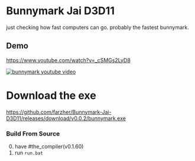# Bunnymark Jai D3D11
just checking how fast computers can go.
probably the fastest bunnymark.


## Demo
https://www.youtube.com/watch?v=_cSMGs2LyD8

[![bunnymark youtube video](https://i.imgur.com/QszPnXp.png)](https://www.youtube.com/watch?v=_cSMGs2LyD8)


# Download the exe
https://github.com/farzher/Bunnymark-Jai-D3D11/releases/download/v0.0.2/bunnymark.exe



### Build From Source
0. have #the_compiler(v0.1.60)
1. run `run.bat`
